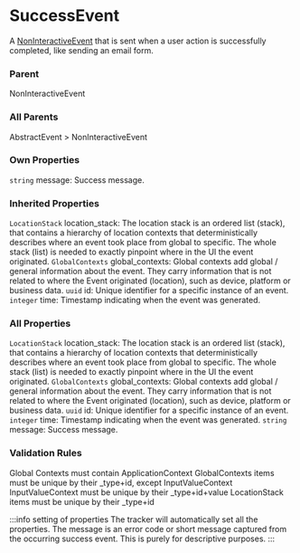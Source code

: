 # SuccessEvent
A [NonInteractiveEvent](/taxonomy/reference/events/NonInteractiveEvent.md) that is sent when a user action is successfully completed, like sending an email form.

### Parent
NonInteractiveEvent

### All Parents
AbstractEvent > NonInteractiveEvent

### Own Properties
`string` message: Success message.

### Inherited Properties
`LocationStack` location_stack: The location stack is an ordered list (stack), that contains a hierarchy of location contexts that 
deterministically describes where an event took place from global to specific. 
The whole stack (list) is needed to exactly pinpoint where in the UI the event originated.
`GlobalContexts` global_contexts: Global contexts add global / general information about the event. They carry information that is not 
related to where the Event originated (location), such as device, platform or business data.
`uuid` id: Unique identifier for a specific instance of an event.
`integer` time: Timestamp indicating when the event was generated.

### All Properties
`LocationStack` location_stack: The location stack is an ordered list (stack), that contains a hierarchy of location contexts that 
deterministically describes where an event took place from global to specific. 
The whole stack (list) is needed to exactly pinpoint where in the UI the event originated.
`GlobalContexts` global_contexts: Global contexts add global / general information about the event. They carry information that is not 
related to where the Event originated (location), such as device, platform or business data.
`uuid` id: Unique identifier for a specific instance of an event.
`integer` time: Timestamp indicating when the event was generated.
`string` message: Success message.

### Validation Rules
Global Contexts must contain ApplicationContext
GlobalContexts items must be unique by their _type+id, except InputValueContext
InputValueContext must be unique by their _type+id+value
LocationStack items must be unique by their _type+id

:::info setting of properties
The tracker will automatically set all the properties. The message is an error code or short message captured from the occurring success event. This is purely for descriptive purposes.
:::
